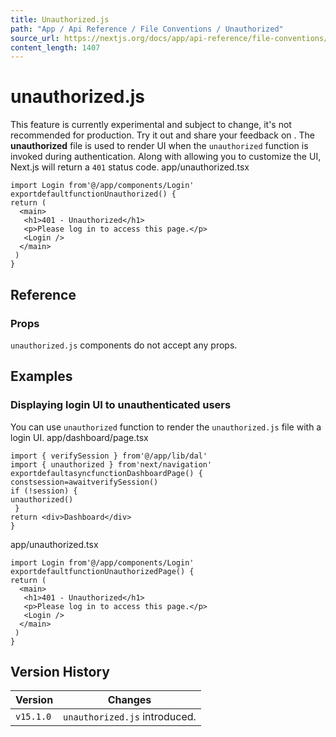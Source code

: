 ```yaml
---
title: Unauthorized.js
path: "App / Api Reference / File Conventions / Unauthorized"
source_url: https://nextjs.org/docs/app/api-reference/file-conventions/unauthorized
content_length: 1407
---
```


# unauthorized.js
This feature is currently experimental and subject to change, it's not recommended for production. Try it out and share your feedback on .
The **unauthorized** file is used to render UI when the `unauthorized` function is invoked during authentication. Along with allowing you to customize the UI, Next.js will return a `401` status code.
app/unauthorized.tsx
```
import Login from'@/app/components/Login'
exportdefaultfunctionUnauthorized() {
return (
  <main>
   <h1>401 - Unauthorized</h1>
   <p>Please log in to access this page.</p>
   <Login />
  </main>
 )
}
```

## Reference
### Props
`unauthorized.js` components do not accept any props.
## Examples
### Displaying login UI to unauthenticated users
You can use `unauthorized` function to render the `unauthorized.js` file with a login UI.
app/dashboard/page.tsx
```
import { verifySession } from'@/app/lib/dal'
import { unauthorized } from'next/navigation'
exportdefaultasyncfunctionDashboardPage() {
constsession=awaitverifySession()
if (!session) {
unauthorized()
 }
return <div>Dashboard</div>
}
```

app/unauthorized.tsx
```
import Login from'@/app/components/Login'
exportdefaultfunctionUnauthorizedPage() {
return (
  <main>
   <h1>401 - Unauthorized</h1>
   <p>Please log in to access this page.</p>
   <Login />
  </main>
 )
}
```

## Version History
Version| Changes  
---|---  
`v15.1.0`| `unauthorized.js` introduced.
